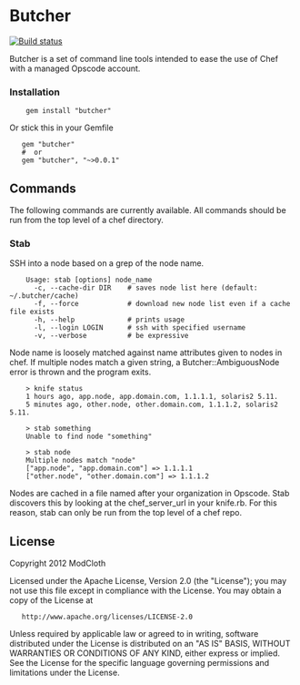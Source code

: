 # Butcher

[![Build status](https://secure.travis-ci.org/livinginthepast/butcher.png)](http://travis-ci.org/livinginthepast/butcher)

Butcher is a set of command line tools intended to ease the use of Chef with a managed
Opscode account.

### Installation

        gem install "butcher"

Or stick this in your Gemfile

       gem "butcher"
       #  or
       gem "butcher", "~>0.0.1"

## Commands

The following commands are currently available. All commands should be run from the top
level of a chef directory.

### Stab

SSH into a node based on a grep of the node name.

        Usage: stab [options] node_name
          -c, --cache-dir DIR    # saves node list here (default: ~/.butcher/cache)
          -f, --force            # download new node list even if a cache file exists
          -h, --help             # prints usage
          -l, --login LOGIN      # ssh with specified username
          -v, --verbose          # be expressive

Node name is loosely matched against name attributes given to nodes in chef. If multiple
nodes match a given string, a Butcher::AmbiguousNode error is thrown and the program exits.

        > knife status
        1 hours ago, app.node, app.domain.com, 1.1.1.1, solaris2 5.11.
        5 minutes ago, other.node, other.domain.com, 1.1.1.2, solaris2 5.11.

        > stab something
        Unable to find node "something"

        > stab node
        Multiple nodes match "node"
        ["app.node", "app.domain.com"] => 1.1.1.1
        ["other.node", "other.domain.com"] => 1.1.1.2

Nodes are cached in a file named after your organization in Opscode. Stab discovers this
by looking at the chef_server_url in your knife.rb. For this reason, stab can only be run
from the top level of a chef repo.


## License

Copyright 2012 ModCloth

Licensed under the Apache License, Version 2.0 (the "License");
you may not use this file except in compliance with the License.
You may obtain a copy of the License at

       http://www.apache.org/licenses/LICENSE-2.0

Unless required by applicable law or agreed to in writing, software
distributed under the License is distributed on an "AS IS" BASIS,
WITHOUT WARRANTIES OR CONDITIONS OF ANY KIND, either express or implied.
See the License for the specific language governing permissions and
limitations under the License.

